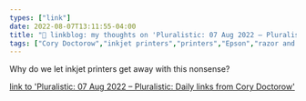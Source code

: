 ```yaml
---
types: ["link"]
date: 2022-08-07T13:11:55-04:00
title: "🔗 linkblog: my thoughts on 'Pluralistic: 07 Aug 2022 – Pluralistic: Daily links from Cory Doctorow'"
tags: ["Cory Doctorow","inkjet printers","printers","Epson","razor and blades"]
---
```

Why do we let inkjet printers get away with this nonsense?
 

[link to 'Pluralistic: 07 Aug 2022 – Pluralistic: Daily links from Cory Doctorow'](https://pluralistic.net/2022/08/07/inky-wretches/)
